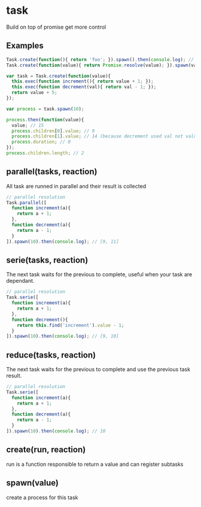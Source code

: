 # task

Build on top of promise get more control

## Examples

```javascript
Task.create(function(){ return 'foo'; }).spawn().then(console.log); // 'foo'
Task.create(function(value){ return Promise.resolve(value); }).spawn(value).then(console.log); // 'bar'

var task = Task.create(function(value){
  this.exec(function increment(){ return value + 1; });
  this.exec(function decrement(val){ return val - 1; });
  return value + 5;
});

var process = task.spawn(10);

process.then(function(value){
  value; // 15
  process.children[0].value; // 9
  process.children[1].value; // 14 (because decrement used val not value)
  process.duration; // 0
});
process.children.length; // 2
```

## parallel(tasks, reaction)

All task are runned in parallel and their result is collected

```javascript
// parallel resolution
Task.parallel([
  function increment(a){
    return a + 1;
  },
  function decrement(a){
    return a - 1;
  }
]).spawn(10).then(console.log); // [9, 11]
```

## serie(tasks, reaction)

The next task waits for the previous to complete, useful when your task are dependant.

```javascript
// parallel resolution
Task.serie([
  function increment(a){
    return a + 1;
  },
  function decrement(){
    return this.find('increment').value - 1;
  }
]).spawn(10).then(console.log); // [9, 10]
```

## reduce(tasks, reaction)

The next task waits for the previous to complete and use the previous task result.

```javascript
// parallel resolution
Task.serie([
  function increment(a){
    return a + 1;
  },
  function decrement(a){
    return a - 1;
  }
]).spawn(10).then(console.log); // 10
```

## create(run, reaction)

run is a function responsible to return a value and can register subtasks

## spawn(value)

create a process for this task
